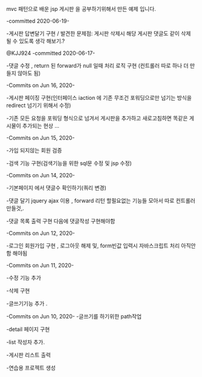 mvc 패턴으로 배운 jsp 게시판 을 공부하기위해서 만든 예제 입니다.



-committed 2020-06-19-


-게시판 답변달기 구현 / 발견한 문제점: 게시판 삭제시 해당 게시판 댓글도 같이 삭제 될 수 있도록 생각 해보기.?

@KJJ924
-committed 2020-06-17- 

-댓글 수정 , return 된 forward가 null 일때 처리 로직 구현 (컨트롤러 따로 하나 더 만들지 않아도 됨)


 
-Commits on Jun 16, 2020-

-게시판 페이징 구현(인터페이스 iaction 에 기존 무조건 포워딩으로만 넘기는 방식을 redirect 넘기기 위해서 수정) 
 
-기존 모든 요청을 포워딩 형식으로 넘겨서 게시판을 추가하고 새로고침하면 똑같은 게시물이 추가되는 현상 …

 
-Commits on Jun 15, 2020-

-가입 되지않는 회원 검증

 
-검색 기능 구현(검색기능을 위한 sql문 수정 및 jsp 수정)


 
-Commits on Jun 14, 2020-

-기본페이지 에서 댓글수 확인하기(쿼리 변경)

 
-댓글 달기 jquery ajax 이용 , forward 리턴 할필요없는 기능들 모아서 따로 컨트롤러 만들것,.

 
-댓글 목록 출력 구현 다음에 댓글작성 구현해야함


 
-Commits on Jun 12, 2020-

-로그인 회원가입 구현 , 로그아웃 해제 및, form빈값 입력시 자바스크립트 처리 아직안함 해야됨

 
-Commits on Jun 11, 2020-

-수정 기능 추가

 
-삭제 구현

 
-글쓰기기능 추가 .

 
-Commits on Jun 10, 2020-
-글쓰기를 하기위한 path작업

 
-detail 페이지 구현
 
-list 작성자 추가.

 
-게시판 리스트 출력
 

-연습용 프로젝트 생성


